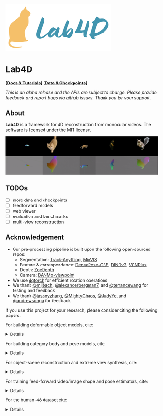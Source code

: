<p>
  <picture>
  <img alt="logo" src="media/logo.png" width="350px" />
  </picture>
</p>

# Lab4D
**[[Docs & Tutorials](https://lab4d-org.github.io/lab4d/)]**
**[[Data & Checkpoints](https://lab4d-org.github.io/lab4d/data_models.html)]**

*This is an alpha release and the APIs are subject to change. Please provide feedback and report bugs via github issues. Thank you for your support.*

## About
**Lab4D** is a framework for 4D reconstruction from monocular videos. The software is licensed under the MIT license. 
<p>
  <picture>
  <img alt="logo" src="media/teaser.gif" width="810px" />
  </picture>
</p>


## TODOs
- [ ] more data and checkpoints
- [ ] feedforward models
- [ ] web viewer
- [ ] evaluation and benchmarks
- [ ] multi-view reconstruction

## Acknowledgement
- Our pre-processing pipeline is built upon the following open-sourced repos: 
  - Segmentation: [Track-Anything](https://github.com/gaomingqi/Track-Anything), [MinVIS](https://github.com/NVlabs/MinVIS)
  - Feature & correspondence: [DensePose-CSE](https://github.com/facebookresearch/detectron2/blob/cbbc1ce26473cb2a5cc8f58e8ada9ae14cb41052/projects/DensePose/doc/DENSEPOSE_CSE.md), [DINOv2](https://github.com/facebookresearch/dinov2), [VCNPlus](https://github.com/gengshan-y/rigidmask)
  - Depth: [ZoeDepth](https://github.com/isl-org/ZoeDepth)
  - Camera: [BANMo-viewpoint](https://github.com/facebookresearch/banmo)
- We use [dqtorch](https://github.com/MightyChaos/dqtorch) for efficient rotation operations
- We thank [@mjlbach](https://github.com/mjlbach), [@alexanderbergman7](https://github.com/alexanderbergman7), and [@terrancewang](https://github.com/terrancewang) for testing and feedback
- We thank [@jasonyzhang](https://github.com/jasonyzhang), [@MightyChaos](https://github.com/MightyChaos), [@JudyYe](https://github.com/JudyYe), and [@andrewsonga](https://github.com/andrewsonga) for feedback

If you use this project for your research, please consider citing the following papers. 

For building deformable object models, cite:
<details>

```
@inproceedings{yang2022banmo,
  title={BANMo: Building Animatable 3D Neural Models from Many Casual Videos},
  author={Yang, Gengshan and Vo, Minh and Neverova, Natalia and Ramanan, Deva and Vedaldi, Andrea and Joo, Hanbyul},
  booktitle = {CVPR},
  year={2022}
}  
```
</details>

For building category body and pose models, cite:
<details>

```
@inproceedings{yang2023rac,
    title={Reconstructing Animatable Categories from Videos},
    author={Yang, Gengshan and Wang, Chaoyang and Reddy, N. Dinesh and Ramanan, Deva},
    booktitle = {CVPR},
    year={2023}
} 
```
</details>

For object-scene reconstruction and extreme view synthesis, cite:
<details>

```
@article{song2023totalrecon,
  title={Total-Recon: Deformable Scene Reconstruction for Embodied View Synthesis},
  author={Song, Chonghyuk and Yang, Gengshan and Deng, Kangle and Zhu, Jun-Yan and Ramanan, Deva},
  journal={arXiv},
  year={2023}
}
```
</details>

For training feed-forward video/image shape and pose estimators, cite:
<details>

```
@inproceedings{tan2023distilling,
  title={Distilling Neural Fields for Real-Time Articulated Shape Reconstruction},
  author={Tan, Jeff and Yang, Gengshan and Ramanan, Deva},
  booktitle={CVPR},
  year={2023}
}
```
</details>

For the human-48 dataset cite:
<details>

@incollection{vlasic2008articulated,
  title={Articulated mesh animation from multi-view silhouettes},
  author={Vlasic, Daniel and Baran, Ilya and Matusik, Wojciech and Popovi{\'c}, Jovan},
  booktitle={Acm Siggraph 2008 papers},
  pages={1--9},
  year={2008}
}
@article{xu2018monoperfcap,
  title={Monoperfcap: Human performance capture from monocular video},
  author={Xu, Weipeng and Chatterjee, Avishek and Zollh{\"o}fer, Michael and Rhodin, Helge and Mehta, Dushyant and Seidel, Hans-Peter and Theobalt, Christian},
  journal={ACM Transactions on Graphics (ToG)},
  volume={37},
  number={2},
  pages={1--15},
  year={2018},
  publisher={ACM New York, NY, USA}
}
@inproceedings{perazzi2016benchmark,
  title={A benchmark dataset and evaluation methodology for video object segmentation},
  author={Perazzi, Federico and Pont-Tuset, Jordi and McWilliams, Brian and Van Gool, Luc and Gross, Markus and Sorkine-Hornung, Alexander},
  booktitle={Proceedings of the IEEE conference on computer vision and pattern recognition},
  pages={724--732},
  year={2016}
}
</details>
